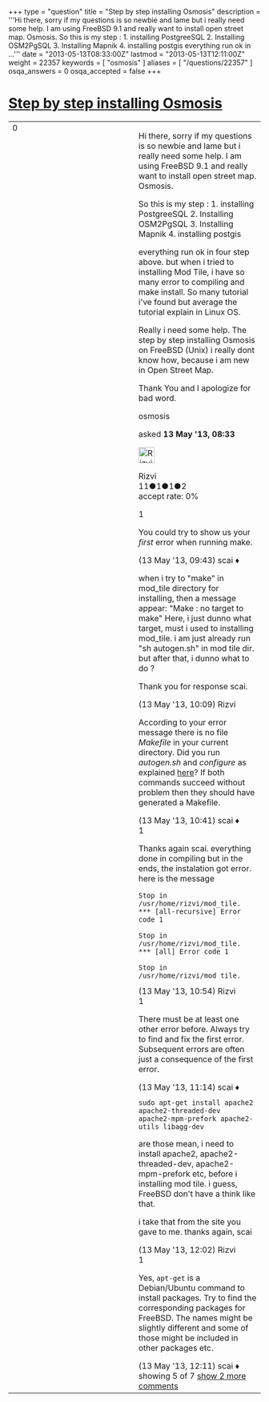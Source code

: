 +++
type = "question"
title = "Step by step installing Osmosis"
description = '''Hi there, sorry if my questions is so newbie and lame but i really need some help. I am using FreeBSD 9.1 and really want to install open street map. Osmosis. So this is my step :   1. installing PostgreeSQL   2. Installing OSM2PgSQL  3. Installing Mapnik  4. installing postgis everything run ok in ...'''
date = "2013-05-13T08:33:00Z"
lastmod = "2013-05-13T12:11:00Z"
weight = 22357
keywords = [ "osmosis" ]
aliases = [ "/questions/22357" ]
osqa_answers = 0
osqa_accepted = false
+++

<div class="headNormal">

# [Step by step installing Osmosis](/questions/22357/step-by-step-installing-osmosis)

</div>

<div id="main-body">

<div id="askform">

<table id="question-table" style="width:100%;">
<colgroup>
<col style="width: 50%" />
<col style="width: 50%" />
</colgroup>
<tbody>
<tr>
<td style="width: 30px; vertical-align: top"><div class="vote-buttons">
<span id="post-22357-upvote" class="ajax-command post-vote up" rel="nofollow" title="I like this post (click again to cancel)"> </span>
<div id="post-22357-score" class="post-score" title="current number of votes">
0
</div>
<span id="post-22357-downvote" class="ajax-command post-vote down" rel="nofollow" title="I dont like this post (click again to cancel)"> </span> <span id="favorite-mark" class="ajax-command favorite-mark" rel="nofollow" title="mark/unmark this question as favorite (click again to cancel)"> </span>
<div id="favorite-count" class="favorite-count">
&#10;</div>
</div></td>
<td><div id="item-right">
<div class="question-body">
<p>Hi there, sorry if my questions is so newbie and lame but i really need some help. I am using FreeBSD 9.1 and really want to install open street map. Osmosis.</p>
<p>So this is my step : 1. installing PostgreeSQL 2. Installing OSM2PgSQL 3. Installing Mapnik 4. installing postgis</p>
<p>everything run ok in four step above. but when i tried to installing Mod Tile, i have so many error to compiling and make install. So many tutorial i've found but average the tutorial explain in Linux OS.</p>
<p>Really i need some help. The step by step installing Osmosis on FreeBSD (Unix) i really dont know how, because i am new in Open Street Map.</p>
<p>Thank You and I apologize for bad word.</p>
</div>
<div id="question-tags" class="tags-container tags">
<span class="post-tag tag-link-osmosis" rel="tag" title="see questions tagged &#39;osmosis&#39;">osmosis</span>
</div>
<div id="question-controls" class="post-controls">
&#10;</div>
<div class="post-update-info-container">
<div class="post-update-info post-update-info-user">
<p>asked <strong>13 May '13, 08:33</strong></p>
<img src="https://secure.gravatar.com/avatar/7eac8f615876dfeca9c571aab03cf40f?s=32&amp;d=identicon&amp;r=g" class="gravatar" width="32" height="32" alt="Rizvi&#39;s gravatar image" />
<p><span>Rizvi</span><br />
<span class="score" title="11 reputation points">11</span><span title="1 badges"><span class="badge1">●</span><span class="badgecount">1</span></span><span title="1 badges"><span class="silver">●</span><span class="badgecount">1</span></span><span title="2 badges"><span class="bronze">●</span><span class="badgecount">2</span></span><br />
<span class="accept_rate" title="Rate of the user&#39;s accepted answers">accept rate:</span> <span title="Rizvi has no accepted answers">0%</span></p>
</div>
</div>
<div id="comments-container-22357" class="comments-container">
<span id="22359"></span>
<div id="comment-22359" class="comment">
<div id="post-22359-score" class="comment-score">
1
</div>
<div class="comment-text">
<p>You could try to show us your <em>first</em> error when running make.</p>
</div>
<div id="comment-22359-info" class="comment-info">
<span class="comment-age">(13 May '13, 09:43)</span> <span class="comment-user userinfo">scai ♦</span>
</div>
</div>
<span id="22361"></span>
<div id="comment-22361" class="comment">
<div id="post-22361-score" class="comment-score">
&#10;</div>
<div class="comment-text">
<p>when i try to "make" in mod_tile directory for installing, then a message appear: "Make : no target to make" Here, i just dunno what target, must i used to installing mod_tile. i am just already run "sh autogen.sh" in mod tile dir. but after that, i dunno what to do ?</p>
<p>Thank you for response scai.</p>
</div>
<div id="comment-22361-info" class="comment-info">
<span class="comment-age">(13 May '13, 10:09)</span> <span class="comment-user userinfo">Rizvi</span>
</div>
</div>
<span id="22362"></span>
<div id="comment-22362" class="comment not_top_scorer">
<div id="post-22362-score" class="comment-score">
&#10;</div>
<div class="comment-text">
<p>According to your error message there is no file <em>Makefile</em> in your current directory. Did you run <em>autogen.sh</em> and <em>configure</em> as explained <a href="http://switch2osm.org/serving-tiles/manually-building-a-tile-server/">here</a>? If both commands succeed without problem then they should have generated a Makefile.</p>
</div>
<div id="comment-22362-info" class="comment-info">
<span class="comment-age">(13 May '13, 10:41)</span> <span class="comment-user userinfo">scai ♦</span>
</div>
</div>
<span id="22363"></span>
<div id="comment-22363" class="comment">
<div id="post-22363-score" class="comment-score">
1
</div>
<div class="comment-text">
<p>Thanks again scai. everything done in compiling but in the ends, the instalation got error. here is the message</p>
<pre><code>Stop in /usr/home/rizvi/mod_tile.
*** [all-recursive] Error code 1
&#10;Stop in /usr/home/rizvi/mod_tile.
*** [all] Error code 1
&#10;Stop in /usr/home/rizvi/mod_tile.</code></pre>
</div>
<div id="comment-22363-info" class="comment-info">
<span class="comment-age">(13 May '13, 10:54)</span> <span class="comment-user userinfo">Rizvi</span>
</div>
</div>
<span id="22365"></span>
<div id="comment-22365" class="comment">
<div id="post-22365-score" class="comment-score">
1
</div>
<div class="comment-text">
<p>There must be at least one other error before. Always try to find and fix the first error. Subsequent errors are often just a consequence of the first error.</p>
</div>
<div id="comment-22365-info" class="comment-info">
<span class="comment-age">(13 May '13, 11:14)</span> <span class="comment-user userinfo">scai ♦</span>
</div>
</div>
<span id="22367"></span>
<div id="comment-22367" class="comment not_top_scorer">
<div id="post-22367-score" class="comment-score">
&#10;</div>
<div class="comment-text">
<pre><code>sudo apt-get install apache2 apache2-threaded-dev apache2-mpm-prefork apache2-utils libagg-dev</code></pre>
<p>are those mean, i need to install apache2, apache2-threaded-dev, apache2-mpm-prefork etc, before i installing mod tile. i guess, FreeBSD don't have a think like that.</p>
<p>i take that from the site you gave to me. thanks again, scai</p>
</div>
<div id="comment-22367-info" class="comment-info">
<span class="comment-age">(13 May '13, 12:02)</span> <span class="comment-user userinfo">Rizvi</span>
</div>
</div>
<span id="22369"></span>
<div id="comment-22369" class="comment">
<div id="post-22369-score" class="comment-score">
1
</div>
<div class="comment-text">
<p>Yes, <code>apt-get</code> is a Debian/Ubuntu command to install packages. Try to find the corresponding packages for FreeBSD. The names might be slightly different and some of those might be included in other packages etc.</p>
</div>
<div id="comment-22369-info" class="comment-info">
<span class="comment-age">(13 May '13, 12:11)</span> <span class="comment-user userinfo">scai ♦</span>
</div>
</div>
</div>
<div id="comment-tools-22357" class="comment-tools">
<span class="comments-showing"> showing 5 of 7 </span> <a href="#" class="show-all-comments-link">show 2 more comments</a>
</div>
<div class="clear">
&#10;</div>
<div id="comment-22357-form-container" class="comment-form-container">
&#10;</div>
<div class="clear">
&#10;</div>
</div></td>
</tr>
</tbody>
</table>

</div>

</div>

